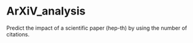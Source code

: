 # ArXiV_analysis
Predict the impact of a scientific paper (hep-th) by using the number of citations.
